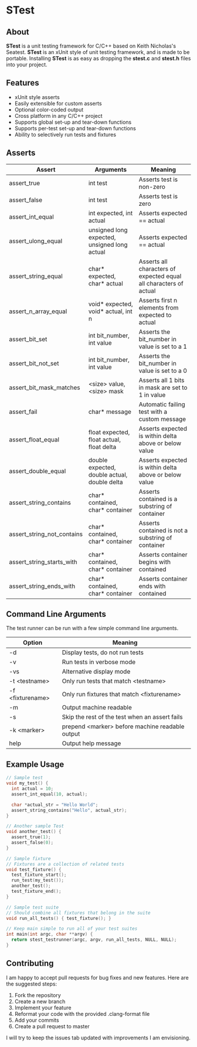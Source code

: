 # STest

## About
**STest** is a unit testing framework for C/C++ based on Keith Nicholas's Seatest. **STest** is an xUnit style of unit testing framework, and is made to be portable. Installing **STest** is as easy as dropping the **stest.c** and **stest.h** files into your project.

## Features
- xUnit style asserts
- Easily extensible for custom asserts
- Optional color-coded output
- Cross platform in any C/C++ project
- Supports global set-up and tear-down functions
- Supports per-test set-up and tear-down functions
- Ability to selectively run tests and fixtures

## Asserts
| Assert | Arguments | Meaning |
|--------|-----------| ----------- |
|assert_true| int test | Asserts test is non-zero|
|assert_false| int test | Asserts test is zero|
|assert_int_equal| int expected, int actual| Asserts expected == actual|
|assert_ulong_equal| unsigned long expected, unsigned long actual| Asserts expected == actual|
|assert_string_equal| char* expected, char* actual| Asserts all characters of expected equal all characters of actual|
|assert_n_array_equal| void* expected, void* actual, int n| Asserts first n elements from expected to actual|
|assert_bit_set| int bit_number, int value| Asserts the bit_number in value is set to a 1|
|assert_bit_not_set| int bit_number, int value| Asserts the bit_number in value is set to a 0
|assert_bit_mask_matches| \<size> value, \<size> mask|Asserts all 1 bits in mask are set to 1 in value|
|assert_fail| char* message | Automatic failing test with a custom message|
|assert_float_equal| float expected, float actual, float delta| Asserts expected is within delta above or below value|
|assert_double_equal|double expected, double actual, double delta| Asserts expected is within delta above or below value|
|assert_string_contains| char* contained, char* container| Asserts contained is a substring of container|
|assert_string_not_contains|char* contained, char* container| Asserts contained is not a substring of container|
|assert_string_starts_with| char* contained, char* container| Asserts container begins with contained|
|assert_string_ends_with| char* contained, char* container| Asserts container ends with contained|

## Command Line Arguments
The test runner can be run with a few simple command line arguments.

| Option           | Meaning                                          |
| -----------------| -------------------------------------------------|
| -d               | Display tests, do not run tests                  |
| -v               | Run tests in verbose mode                        |
| -vs              | Alternative display mode                         |
| -t \<testname>   | Only run tests that match \<testname>            |
| -f \<fixturename>| Only run fixtures that match \<fixturename>      |
| -m               | Output machine readable                          |
| -s               | Skip the rest of the test when an assert fails   |
| -k \<marker>     | prepend \<marker> before machine readable output |
| help             | Output help message                              |

## Example Usage

```C
// Sample test
void my_test() {
  int actual = 10;
  assert_int_equal(10, actual);

  char *actual_str = "Hello World";
  assert_string_contains("Hello", actual_str);
}

// Another sample Test
void another_test() {
  assert_true(1);
  assert_false(0);
}

// Sample fixture
// Fixtures are a collection of related tests
void test_fixture() {
  test_fixture_start();
  run_test(my_test());
  another_test();
  test_fixture_end();
}

// Sample test suite
// Should combine all fixtures that belong in the suite
void run_all_tests() { test_fixture(); }

// Keep main simple to run all of your test suites
int main(int argc, char **argv) {
  return stest_testrunner(argc, argv, run_all_tests, NULL, NULL);
}
```

## Contributing

I am happy to accept pull requests for bug fixes and new features. Here are the suggested steps:
1. Fork the repository
2. Create a new branch
3. Implement your feature
4. Reformat your code with the provided .clang-format file
5. Add your commits
6. Create a pull request to master

I will try to keep the issues tab updated with improvements I am envisioning. 
